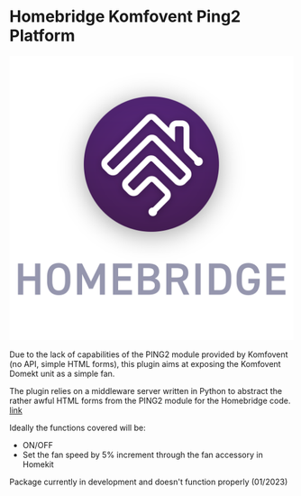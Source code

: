 # Homebridge Komfovent Ping2 Platform

![homebridge-logo](https://github.com/homebridge/branding/raw/master/logos/homebridge-wordmark-logo-vertical.png)

Due to the lack of capabilities of the PING2 module provided by Komfovent (no API, simple HTML forms), this plugin aims at exposing the Komfovent Domekt unit as a simple fan.

The plugin relies on a middleware server written in Python to abstract the rather awful HTML forms from the PING2 module for the Homebridge code. [link](https://github.com/rnsc/komfovent-ping2-json-server)

Ideally the functions covered will be:

* ON/OFF
* Set the fan speed by 5% increment through the fan accessory in Homekit

Package currently in development and doesn't function properly (01/2023)
